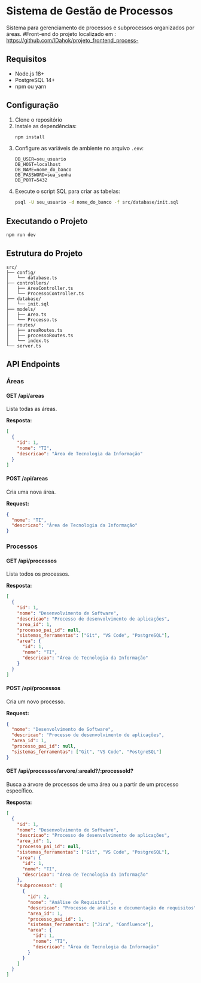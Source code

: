 # Sistema de Gestão de Processos

Sistema para gerenciamento de processos e subprocessos organizados por áreas.
#Front-end do projeto localizado em : https://github.com/IDahok/projeto_frontend_process-

## Requisitos

- Node.js 18+
- PostgreSQL 14+
- npm ou yarn

## Configuração

1. Clone o repositório
2. Instale as dependências:
   ```bash
   npm install
   ```
3. Configure as variáveis de ambiente no arquivo `.env`:
   ```
   DB_USER=seu_usuario
   DB_HOST=localhost
   DB_NAME=nome_do_banco
   DB_PASSWORD=sua_senha
   DB_PORT=5432
   ```
4. Execute o script SQL para criar as tabelas:
   ```bash
   psql -U seu_usuario -d nome_do_banco -f src/database/init.sql
   ```

## Executando o Projeto

```bash
npm run dev
```

## Estrutura do Projeto

```
src/
├── config/
│   └── database.ts
├── controllers/
│   ├── AreaController.ts
│   └── ProcessoController.ts
├── database/
│   └── init.sql
├── models/
│   ├── Area.ts
│   └── Processo.ts
├── routes/
│   ├── areaRoutes.ts
│   ├── processoRoutes.ts
│   └── index.ts
└── server.ts
```

## API Endpoints

### Áreas

#### GET /api/areas
Lista todas as áreas.

**Resposta:**
```json
[
  {
    "id": 1,
    "nome": "TI",
    "descricao": "Área de Tecnologia da Informação"
  }
]
```

#### POST /api/areas
Cria uma nova área.

**Request:**
```json
{
  "nome": "TI",
  "descricao": "Área de Tecnologia da Informação"
}
```

### Processos

#### GET /api/processos
Lista todos os processos.

**Resposta:**
```json
[
  {
    "id": 1,
    "nome": "Desenvolvimento de Software",
    "descricao": "Processo de desenvolvimento de aplicações",
    "area_id": 1,
    "processo_pai_id": null,
    "sistemas_ferramentas": ["Git", "VS Code", "PostgreSQL"],
    "area": {
      "id": 1,
      "nome": "TI",
      "descricao": "Área de Tecnologia da Informação"
    }
  }
]
```

#### POST /api/processos
Cria um novo processo.

**Request:**
```json
{
  "nome": "Desenvolvimento de Software",
  "descricao": "Processo de desenvolvimento de aplicações",
  "area_id": 1,
  "processo_pai_id": null,
  "sistemas_ferramentas": ["Git", "VS Code", "PostgreSQL"]
}
```

#### GET /api/processos/arvore/:areaId?/:processoId?
Busca a árvore de processos de uma área ou a partir de um processo específico.

**Resposta:**
```json
[
  {
    "id": 1,
    "nome": "Desenvolvimento de Software",
    "descricao": "Processo de desenvolvimento de aplicações",
    "area_id": 1,
    "processo_pai_id": null,
    "sistemas_ferramentas": ["Git", "VS Code", "PostgreSQL"],
    "area": {
      "id": 1,
      "nome": "TI",
      "descricao": "Área de Tecnologia da Informação"
    },
    "subprocessos": [
      {
        "id": 2,
        "nome": "Análise de Requisitos",
        "descricao": "Processo de análise e documentação de requisitos",
        "area_id": 1,
        "processo_pai_id": 1,
        "sistemas_ferramentas": ["Jira", "Confluence"],
        "area": {
          "id": 1,
          "nome": "TI",
          "descricao": "Área de Tecnologia da Informação"
        }
      }
    ]
  }
]
```
